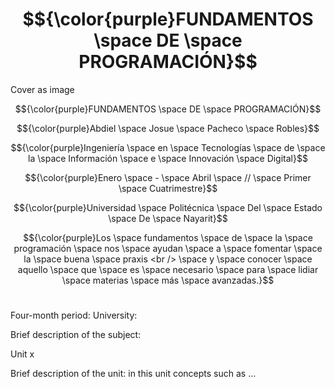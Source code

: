 # $${\color{purple}FUNDAMENTOS \space DE \space PROGRAMACIÓN}$$

Cover as image

$${\color{purple}FUNDAMENTOS \space DE \space PROGRAMACIÓN}$$

$${\color{purple}Abdiel \space Josue \space Pacheco \space Robles}$$

$${\color{purple}Ingeniería \space en \space Tecnologías \space de \space la \space Información \space e \space Innovación \space Digital}$$

$${\color{purple}Enero \space - \space Abril \space // \space Primer \space Cuatrimestre}$$

$${\color{purple}Universidad \space Politécnica \space Del \space Estado \space De \space Nayarit}$$

$${\color{purple}Los \space fundamentos \space de \space la \space programación \space nos \space ayudan \space a \space fomentar \space la \space buena \space praxis <br /> \space y \space conocer \space aquello \space que \space es \space necesario \space para \space lidiar \space materias \space más \space avanzadas.}$$


#

Four-month period:
University:

Brief description of the subject:

Unit x

Brief description of the unit: in this unit concepts such as ...

